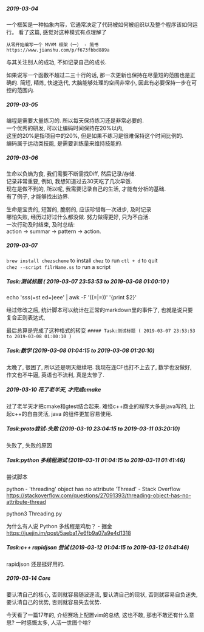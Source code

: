 ##### 2019-03-04
一个框架是一种抽象内容，它通常决定了代码被如何被组织以及整个程序该如何运行。
看了这篇, 感觉对这种模式有点理解了

    从零开始编写一个 MVVM 框架（一） - 简书
    https://www.jianshu.com/p/f673fbbd889a


与其关注别人的成功, 不如记录自己的成长.

如果说写一个函数不超过二三十行的话, 那一次更新也保持在尽量短的范围也是正确的.
简短, 精炼, 快速迭代, 大脑能够处理的空间非常小, 因此有必要保持一步在可控的范围内.

##### 2019-03-05
编程是需要大量练习的. 所以每天保持练习还是非常必要的.  
一个优秀的研发, 可以让编码时间保持在20%以内,  
这里的20%是指项目中的20%, 但是如果不练习是很难保持这个时间比例的.  
编码属于运动类技能, 是需要训练量来维持技能的.  

##### 2019-03-06
生命以负熵为食, 我们需要不断需找Diff, 然后记录/存储.  
记录非常重要, 例如, 我想知道过去30天吃了几次早饭.   
现在是做不到的, 所以呢, 我需要记录自己的生活, 才能有分析的基础.  
有了例子, 才能够找出边界.

生命是宝贵的, 短暂的, 脆弱的, 应该珍惜每一次进步, 及时记录  
哪怕失败, 经历过好过什么都没做. 努力做得更好, 只为不白活.  
一次行动及时结束, 及时总结:  
action -> summar -> pattern -> action.  

##### 2019-03-07
`brew install chezscheme` to install
`chez` to run
`ctl + d` to quit  
`chez --script filrName.ss` to run a script

##### Task:测试标题 ( 2019-03-07 23:53:53 to 2019-03-08 01:00:10 )
echo 'sss(=st ed=)eee' | awk -F '(\(=|=\))' '{print $2}'

经过修改之后, 统计脚本可以统计在正常的markdown里的事件了, 也就是说只要复合正则表达式,

最后总算是完成了这种格式的转变
`##### Task:测试标题 ( 2019-03-07 23:53:53 to 2019-03-08 01:00:10 )`

##### Task:数学 (2019-03-08 01:04:15 to 2019-03-08 01:20:10)
太晚了, 很困了, 所以还是明天继续吧.
我现在连CF也打不上去了, 数学也没做好,
作文也不牛逼, 英语也不流利, 真是太惨了.


##### 2019-03-10 花了老半天, 才完成cmake
过了老半天才把cmake和gtest结合起来.
难怪c++商业的程序大多是java写的,
比起c++的自由灵活, java 的组件更加容易使用.

##### Task:proto尝试-失败 (2019-03-10 23:04:15 to 2019-03-11 03:20:10)
失败了, 失败的原因

##### Task:python 多线程测试 (2019-03-11 01:04:15 to 2019-03-11 01:41:46)
尝试脚本

python - 'threading' object has no attribute 'Thread' - Stack Overflow
https://stackoverflow.com/questions/27091393/threading-object-has-no-attribute-thread

python3 Threading.py

为什么有人说 Python 多线程是鸡肋？ - 掘金
https://juejin.im/post/5aeba17e6fb9a07a9e4d1318


##### Task:c++ rapidjson 尝试 (2019-03-12 01:04:15 to 2019-03-12 01:41:46)
rapidjson 还是挺好用的.


##### 2019-03-14 Core
要认清自己的核心, 否则就容易随波逐流,
要认清自己的现状, 否则就容易自负迷失,
要认清自己的优势, 否则就容易失去优势.

今天看了一篇17年的, 介绍赛场上配置vim的总结,
这也不敢, 那也不敢还有什么意思?
一时感慨太多, 人活一世图个啥?
